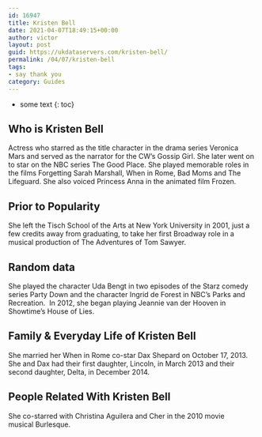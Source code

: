 ```yaml
---
id: 16947
title: Kristen Bell
date: 2021-04-07T18:49:15+00:00
author: victor
layout: post
guid: https://ukdataservers.com/kristen-bell/
permalink: /04/07/kristen-bell
tags:
- say thank you
category: Guides
---
```


* some text
{: toc}


## Who is Kristen Bell



Actress who starred as the title character in the drama series Veronica Mars and served as the narrator for the CW&#8217;s Gossip Girl. She later went on to star on the NBC series The Good Place. She played memorable roles in the films Forgetting Sarah Marshall, When in Rome, Bad Moms and The Lifeguard. She also voiced Princess Anna in the animated film Frozen.

                
                
                
## Prior to Popularity



She left the Tisch School of the Arts at New York University in 2001, just a few credits away from graduating, to take her first Broadway role in a musical production of The Adventures of Tom Sawyer. 

                
                
                
## Random data



She played the character Uda Bengt in two episodes of the Starz comedy series Party Down and the character Ingrid de Forest in NBC&#8217;s Parks and Recreation.  In 2012, she began playing Jeannie van der Hooven in Showtime&#8217;s House of Lies.

                
                
                
## Family & Everyday Life of Kristen Bell



She married her When in Rome co-star Dax Shepard on October 17, 2013. She and Dax had their first daughter, Lincoln, in March 2013 and their second daughter, Delta, in December 2014.

                
                
                
## People Related With Kristen Bell



She co-starred with Christina Aguilera and Cher in the 2010 movie musical Burlesque.

                
              
            
          
          
          